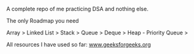A complete repo of me practicing DSA and nothing else.

The only Roadmap you need

Array > Linked List > Stack > Queue > Deque > Heap - Priority Queue >

All resources I have used so far:
www.geeksforgeeks.org
